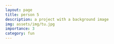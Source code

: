 ```yaml
---
layout: page
title: person 5
description: a project with a background image
img: assets/img/tu.jpg
importance: 3
category: fun
---
```

